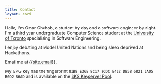```yaml
---
title: Contact
layout: card
---
```


Hello, I'm Omar Chehab, a student by day and a software engineer by night. I'm a third year undergraduate Computer Science student at the [University of Toronto](https://www.utoronto.ca) specialising in Software Engineering.

I enjoy debating at Model United Nations and being sleep deprived at Hackathons.

Email me at <a href="mailto:{{site.email}}">{{site.email}}</a>.

My GPG key has the fingerprint `83B8 E36E 8C17 8CDC E402 DB58 6821 DA05 B0D2 86AD` and is available on the [SKS Keyserver Pool](http://pool.sks-keyservers.net/pks/lookup?op=get&search=0x6821DA05B0D286AD).